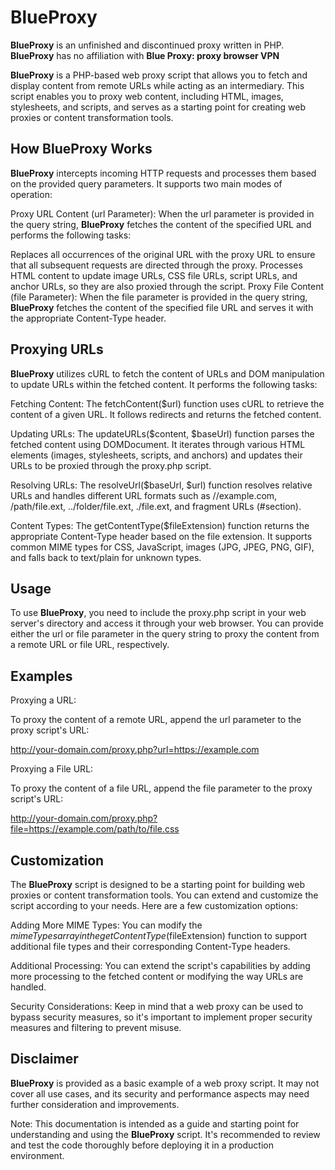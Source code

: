 # BlueProxy
**BlueProxy** is an unfinished and discontinued proxy written in PHP.
**BlueProxy** has no affiliation with **Blue Proxy: proxy browser VPN**

**BlueProxy** is a PHP-based web proxy script that allows you to fetch and display content from remote URLs while acting as an intermediary. This script enables you to proxy web content, including HTML, images, stylesheets, and scripts, and serves as a starting point for creating web proxies or content transformation tools.

## How **BlueProxy** Works
**BlueProxy** intercepts incoming HTTP requests and processes them based on the provided query parameters. It supports two main modes of operation:

Proxy URL Content (url Parameter): When the url parameter is provided in the query string, **BlueProxy** fetches the content of the specified URL and performs the following tasks:

Replaces all occurrences of the original URL with the proxy URL to ensure that all subsequent requests are directed through the proxy.
Processes HTML content to update image URLs, CSS file URLs, script URLs, and anchor URLs, so they are also proxied through the script.
Proxy File Content (file Parameter): When the file parameter is provided in the query string, **BlueProxy** fetches the content of the specified file URL and serves it with the appropriate Content-Type header.

## Proxying URLs
**BlueProxy** utilizes cURL to fetch the content of URLs and DOM manipulation to update URLs within the fetched content. It performs the following tasks:

Fetching Content: The fetchContent($url) function uses cURL to retrieve the content of a given URL. It follows redirects and returns the fetched content.

Updating URLs: The updateURLs($content, $baseUrl) function parses the fetched content using DOMDocument. It iterates through various HTML elements (images, stylesheets, scripts, and anchors) and updates their URLs to be proxied through the proxy.php script.

Resolving URLs: The resolveUrl($baseUrl, $url) function resolves relative URLs and handles different URL formats such as //example.com, /path/file.ext, ../folder/file.ext, ./file.ext, and fragment URLs (#section).

Content Types: The getContentType($fileExtension) function returns the appropriate Content-Type header based on the file extension. It supports common MIME types for CSS, JavaScript, images (JPG, JPEG, PNG, GIF), and falls back to text/plain for unknown types.

## Usage
To use **BlueProxy**, you need to include the proxy.php script in your web server's directory and access it through your web browser. You can provide either the url or file parameter in the query string to proxy the content from a remote URL or file URL, respectively.

## Examples
Proxying a URL:

To proxy the content of a remote URL, append the url parameter to the proxy script's URL:

http://your-domain.com/proxy.php?url=https://example.com

Proxying a File URL:

To proxy the content of a file URL, append the file parameter to the proxy script's URL:

http://your-domain.com/proxy.php?file=https://example.com/path/to/file.css

## Customization
The **BlueProxy** script is designed to be a starting point for building web proxies or content transformation tools. You can extend and customize the script according to your needs. Here are a few customization options:

Adding More MIME Types: You can modify the $mimeTypes array in the getContentType($fileExtension) function to support additional file types and their corresponding Content-Type headers.

Additional Processing: You can extend the script's capabilities by adding more processing to the fetched content or modifying the way URLs are handled.

Security Considerations: Keep in mind that a web proxy can be used to bypass security measures, so it's important to implement proper security measures and filtering to prevent misuse.

## Disclaimer
**BlueProxy** is provided as a basic example of a web proxy script. It may not cover all use cases, and its security and performance aspects may need further consideration and improvements.

Note: This documentation is intended as a guide and starting point for understanding and using the **BlueProxy** script. It's recommended to review and test the code thoroughly before deploying it in a production environment.
